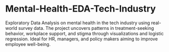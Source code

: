 # Mental-Health-EDA-Tech-Industry
Exploratory Data Analysis on mental health in the tech industry using real-world survey data. The project uncovers patterns in treatment-seeking behavior, workplace support, and stigma through visualizations and logistic regression. Ideal for HR, managers, and policy makers aiming to improve employee well-being.
